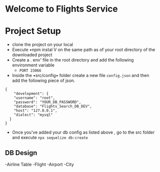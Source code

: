 # Welcome to Flights Service
# Project Setup
- clone the project on your local
- Execute •npm instal V on the same path as of your root directory of the downloaded project
- Create a . env' file in the root directory and add the following environment variable
    - `PORT 23066`
- Inside the •src/config• folder create a new file `config.json` and then add the following piece of json.

```
{
    "development": {
    "username": "root",
    "password": "YOUR_DB_PASSWORD",
    "database": "Flights_Search_DB_DEV",
    "host": "127.0.0.1",
    "dialect": "mysql"
  }
}
```
- Once you've added your db config as listed above , go to the src folder and execute `npx sequelize db:create`

## DB Design
  -Airline Table
  -Flight
  -Airport
  -City